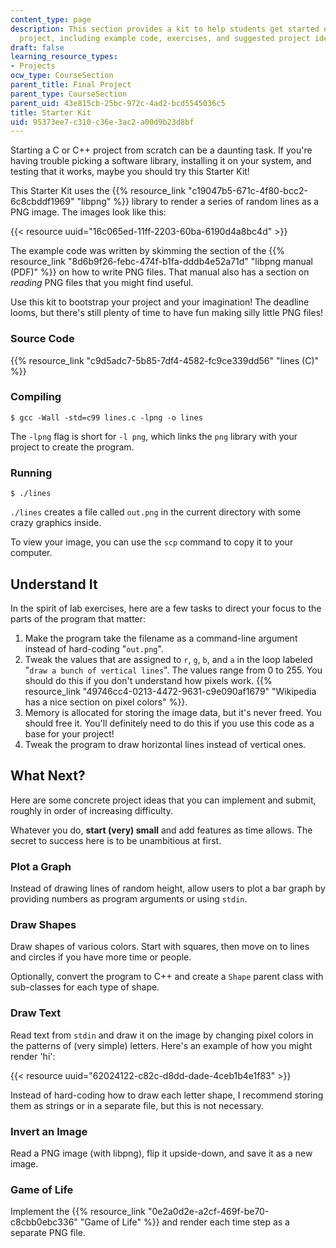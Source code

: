 ```yaml
---
content_type: page
description: This section provides a kit to help students get started on their final
  project, including example code, exercises, and suggested project ideas.
draft: false
learning_resource_types:
- Projects
ocw_type: CourseSection
parent_title: Final Project
parent_type: CourseSection
parent_uid: 43e815cb-25bc-972c-4ad2-bcd5545036c5
title: Starter Kit
uid: 95373ee7-c310-c36e-3ac2-a00d9b23d8bf
---
```

Starting a C or C++ project from scratch can be a daunting task. If you're having trouble picking a software library, installing it on your system, and testing that it works, maybe you should try this Starter Kit!

This Starter Kit uses the {{% resource_link "c19047b5-671c-4f80-bcc2-6c8cbddf1969" "libpng" %}} library to render a series of random lines as a PNG image. The images look like this:

{{< resource uuid="16c065ed-11ff-2203-60ba-6190d4a8bc4d" >}}

The example code was written by skimming the section of the {{% resource_link "8d6b9f26-febc-474f-b1fa-dddb4e52a71d" "libpng manual (PDF)" %}} on how to write PNG files. That manual also has a section on *reading* PNG files that you might find useful.

Use this kit to bootstrap your project and your imagination! The deadline looms, but there's still plenty of time to have fun making silly little PNG files!

### Source Code

{{% resource_link "c9d5adc7-5b85-7df4-4582-fc9ce339dd56" "lines (C)" %}}

### Compiling

`$ gcc -Wall -std=c99 lines.c -lpng -o lines`

The `-lpng` flag is short for `-l png`, which links the `png` library with your project to create the program.

### Running

`$ ./lines`

`./lines` creates a file called `out.png` in the current directory with some crazy graphics inside.

To view your image, you can use the `scp` command to copy it to your computer.

## Understand It

In the spirit of lab exercises, here are a few tasks to direct your focus to the parts of the program that matter:

1. Make the program take the filename as a command-line argument instead of hard-coding "`out.png`".
2. Tweak the values that are assigned to `r`, `g`, `b`, and `a` in the loop labeled "`draw a bunch of vertical lines`". The values range from 0 to 255. You should do this if you don't understand how pixels work. {{% resource_link "49746cc4-0213-4472-9631-c9e090af1679" "Wikipedia has a nice section on pixel colors" %}}.
3. Memory is allocated for storing the image data, but it's never freed. You should free it. You'll definitely need to do this if you use this code as a base for your project!
4. Tweak the program to draw horizontal lines instead of vertical ones.

## What Next?

Here are some concrete project ideas that you can implement and submit, roughly in order of increasing difficulty.

Whatever you do, **start (very) small** and add features as time allows. The secret to success here is to be unambitious at first.

### Plot a Graph

Instead of drawing lines of random height, allow users to plot a bar graph by providing numbers as program arguments or using `stdin`.

### Draw Shapes

Draw shapes of various colors. Start with squares, then move on to lines and circles if you have more time or people.

Optionally, convert the program to C++ and create a `Shape` parent class with sub-classes for each type of shape.

### Draw Text

Read text from `stdin` and draw it on the image by changing pixel colors in the patterns of (very simple) letters. Here's an example of how you might render 'hi':

{{< resource uuid="62024122-c82c-d8dd-dade-4ceb1b4e1f83" >}}

Instead of hard-coding how to draw each letter shape, I recommend storing them as strings or in a separate file, but this is not necessary.

### Invert an Image

Read a PNG image (with libpng), flip it upside-down, and save it as a new image.

### Game of Life

Implement the {{% resource_link "0e2a0d2e-a2cf-469f-be70-c8cbb0ebc336" "Game of Life" %}} and render each time step as a separate PNG file.